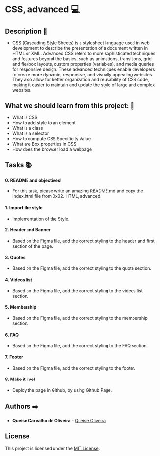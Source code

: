 # CSS, advanced :computer:

## Description :speech_balloon:

* CSS (Cascading Style Sheets) is a stylesheet language used in web development to describe the presentation of a document written in HTML or XML. Advanced CSS refers to more sophisticated techniques and features beyond the basics, such as animations, transitions, grid and flexbox layouts, custom properties (variables), and media queries for responsive design. These advanced techniques enable developers to create more dynamic, responsive, and visually appealing websites. They also allow for better organization and reusability of CSS code, making it easier to maintain and update the style of large and complex websites.

## **What we should learn from this project:** :bookmark_tabs:

* What is CSS
* How to add style to an element
* What is a class
* What is a selector
* How to compute CSS Specificity Value
* What are Box properties in CSS
* How does the browser load a webpage

## **Tasks** :books:

#### 0. README and objectives! 

* For this task, please write an amazing README.md and copy the index.html file from 0x02. HTML, advanced.

#### 1. Import the style 

* Implementation of the Style.

#### 2. Header and Banner

* Based on the Figma file, add the correct styling to the header and first section of the page.

#### 3. Quotes 

* Based on the Figma file, add the correct styling to the quote section.

#### 4. Videos list 

* Based on the Figma file, add the correct styling to the videos list section.

#### 5. Membership 

* Based on the Figma file, add the correct styling to the membership section.

#### 6. FAQ 

* Based on the Figma file, add the correct styling to the FAQ section.

#### 7. Footer 

* Based on the Figma file, add the correct styling to the footer.

#### 8. Make it live! 

* Deploy the page in Github, by using Github Page.

## **Authors** :black_nib:

* **Queise Carvalho de Oliveira** - [Queise Oliveira](https://github.com/Qcarvalhooliveira)

## License
This project is licensed under the [MIT License](LICENSE).

